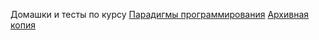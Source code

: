 Домашки и тесты по курсу [Парадигмы программирования](https://www.kgeorgiy.info/courses/paradigms/homeworks.html) 
[Архивная копия](https://web.archive.org/save/https://www.kgeorgiy.info/courses/paradigms/homeworks.html)
